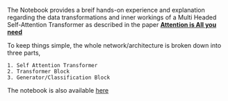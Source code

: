 The Notebook provides a breif hands-on experience and explanation regarding the data transformations and inner workings of a Multi Headed Self-Attention Transformer as described in the paper [**Attention is All you need**](https://papers.nips.cc/paper/7181-attention-is-all-you-need.pdf "Research paper")

To keep things simple, the whole network/architecture is broken down into three parts,

	1. Self Attention Transformer
	2. Transformer Block
	3. Generator/Classification Block

The  notebook is also available [here](https://beta.deepnote.com/publish/0a4be21b-db44-4155-9a75-329754bc53b3-3e50bb5b-3d33-4a56-98a9-bb1b5ca55e50 "Transformer Breakdown")

